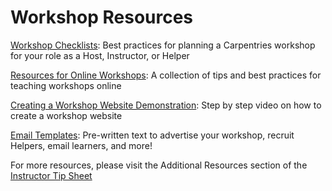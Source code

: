 # Workshop Resources 

[Workshop Checklists](https://docs.carpentries.org/topic_folders/hosts_instructors/hosts_instructors_checklist.html#host-checklist): Best practices for planning a Carpentries workshop for your role as a Host, Instructor, or Helper

[Resources for Online Workshops](https://docs.carpentries.org/topic_folders/hosts_instructors/resources_for_online_workshops.html): A collection of tips and best practices for teaching workshops online

[Creating a Workshop Website Demonstration](https://drive.google.com/file/d/1kGmy9oUs7jR_k3qPzAgmrSRmD6M_j04L/view?usp=sharing): Step by step video on how to create a workshop website

[Email Templates](https://docs.carpentries.org/topic_folders/workshop_administration/email_templates.html#from-instructors-and-hosts): Pre-written text to advertise your workshop, recruit Helpers, email learners, and more! 

For more resources, please visit the Additional Resources section of the [Instructor Tip Sheet](https://carpentries-beta-handbook-preview.netlify.app/resources/tip-sheets)
